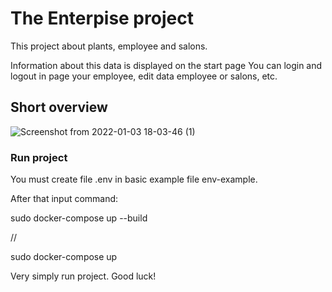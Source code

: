 # The Enterpise project

This project about plants, employee and salons.

Information about this data is displayed on the start page
You can login and logout in page your employee, edit data employee or salons, etc.

## Short overview

![Screenshot from 2022-01-03 18-03-46 (1)](https://user-images.githubusercontent.com/86627796/147955784-0310bbd8-a6c3-48d4-b1aa-bf62c17e2885.png)




### Run project

You must create file .env in basic example file env-example.

After that input command:

sudo docker-compose up --build

//

sudo docker-compose up

Very simply run project. Good luck!
